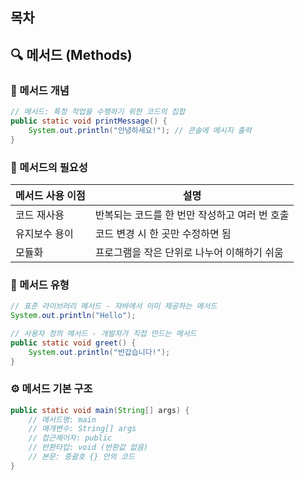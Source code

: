 ## 목차
## 🔍 메서드 (Methods)
### 📌 메서드 개념
```java
// 메서드: 특정 작업을 수행하기 위한 코드의 집합
public static void printMessage() {
    System.out.println("안녕하세요!"); // 콘솔에 메시지 출력
}
```
### 🔑 메서드의 필요성
| 메서드 사용 이점 | 설명                         |
| --------- | -------------------------- |
| 코드 재사용    | 반복되는 코드를 한 번만 작성하고 여러 번 호출 |
| 유지보수 용이   | 코드 변경 시 한 곳만 수정하면 됨        |
| 모듈화       | 프로그램을 작은 단위로 나누어 이해하기 쉬움   |
### 🔄 메서드 유형
```java
// 표준 라이브러리 메서드 - 자바에서 이미 제공하는 메서드
System.out.println("Hello");

// 사용자 정의 메서드 - 개발자가 직접 만드는 메서드
public static void greet() {
    System.out.println("반갑습니다!");
}
```
### ⚙️ 메서드 기본 구조
```java
public static void main(String[] args) {
    // 메서드명: main
    // 매개변수: String[] args
    // 접근제어자: public
    // 반환타입: void (반환값 없음)
    // 본문: 중괄호 {} 안의 코드
}
```